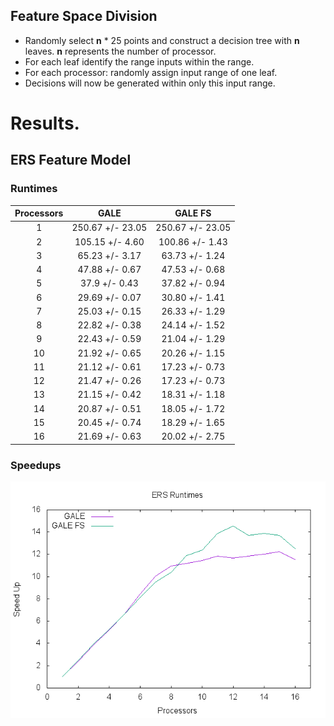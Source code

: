## Feature Space Division
- Randomly select **n** * 25 points and construct a decision tree with **n** leaves. **n** represents the number of processor.
- For each leaf identify the range inputs within the range.
- For each processor: randomly assign input range of one leaf.
- Decisions will now be generated within only this input range.

# Results.
## ERS Feature Model

### Runtimes
| Processors |    GALE    | GALE FS |
|:----------:|:-----------:|:-------------:|
|1| 250.67 +/- 23.05 | 250.67 +/- 23.05 | 
|2| 105.15 +/- 4.60 | 100.86 +/- 1.43 |
|3| 65.23 +/- 3.17 | 63.73 +/- 1.24 |
|4| 47.88 +/- 0.67 | 47.53 +/- 0.68 |
|5| 37.9 +/- 0.43 | 37.82 +/- 0.94 |
|6| 29.69 +/- 0.07 | 30.80 +/- 1.41 |
|7| 25.03 +/- 0.15 | 26.33 +/- 1.29 |
|8| 22.82 +/- 0.38 | 24.14 +/- 1.52 |
|9| 22.43 +/- 0.59 | 21.04 +/- 1.29 |
|10| 21.92 +/- 0.65 | 20.26 +/- 1.15 | 
|11| 21.12 +/- 0.61 | 17.23 +/- 0.73 |
|12| 21.47 +/- 0.26 | 17.23 +/- 0.73 |
|13| 21.15 +/- 0.42 | 18.31 +/- 1.18 |
|14| 20.87 +/- 0.51 | 18.05 +/- 1.72 |
|15| 20.45 +/- 0.74 | 18.29 +/- 1.65 |
|16| 21.69 +/- 0.63 | 20.02 +/- 2.75 |

### Speedups
![speedups](ers_speedups.png)
